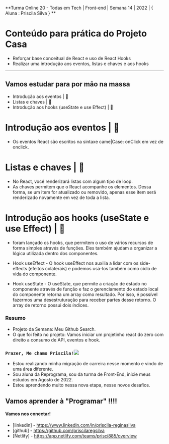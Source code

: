 **Turma Online 20 - Todas em Tech  | Front-end | Semana 14 | 2022 | { Aluna : Priscila Silva } **
# Conteúdo para prática do Projeto Casa
- Reforçar base conceitual de React e uso de React Hooks
- Realizar uma introdução aos eventos, listas e chaves e aos hooks

-------------------------------------------------------------------------------------


## Vamos estudar para por mão na massa
-  Introdução aos eventos | 🚀 
- Listas e chaves | 🚀 
- Introdução aos hooks (useState e use Effect) | 🚀 


# Introdução aos eventos | 🚀 
- Os eventos React são escritos na sintaxe came|Case: onClick em vez de onclick.
        
# Listas e chaves | 🚀 
- No React, você renderizará listas com algum tipo de loop.
- As chaves permitem que o React acompanhe os elementos. Dessa forma, se um item for atualizado ou removido, apenas esse item será renderizado novamente em vez de toda a lista.

# Introdução aos hooks (useState e use Effect) | 🚀 
- foram lançado os hooks, que permitem o uso de vários recursos de forma simples através de funções. Eles também ajudam a organizar a lógica utilizada dentro dos componentes.

- Hook useEffect - O hook useEffect nos auxilia a lidar com os side-effects (efeitos colaterais) e podemos usá-los também como ciclo de vida do componente.

- Hook useState - O useState, que permite a criação de estado no componente através de função e faz o gerenciamento do estado local do componente retorna um array como resultado. Por isso, é possível fazermos uma desestruturação para receber partes desse retorno. O array de retorno possui dois índices.

### Resumo

- Projeto da Semana:
Meu Github Search. 
- O que foi feito no projeto:
Vamos iniciar um projetinho react do zero com direito a consumo de API, eventos e hook.

### `Prazer, Me chamo Priscila!`![](file:///C:/Users/funcionario/Desktop/pri_foto.png)

- Estou realizando minha migração de carreira nesse momento e vindo de uma área diferente.
- Sou aluna da Reprograma, sou da turma de Front-End, inicie meus estudos em Agosto de 2022.
- Estou aprendendo muito nessa nova etapa, nesse novos desafios.

## Vamos aprender à "Programar" !!!!

#### Vamos nos conectar!
- [linkedin] - https://www.linkedin.com/in/priscila-reginasilva
- [github] - https://github.com/priscilaregsilva
- [Netlify] - https://app.netlify.com/teams/prisci885/overview